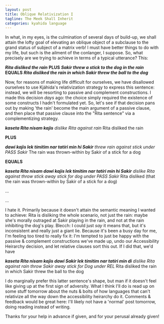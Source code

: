 ```yaml
---
layout: post
title: Oblique Relativization I
tagline: The Meek Shall Inherit 
categories: kyahida language
---
```


In what, in my eyes, is the culmination of several days of build-up, we shall attain the lofty goal of elevating an oblique object of a subclause to the grand status of subject of a matrix verb! I must have better things to do with my life, but such is the ailment of the conlanger, I suppose. So, what precisely are we trying to achieve in terms of a typical utterance? This:


**_Rita disliked the rain_**
**PLUS**
**_Sakir threw a stick to the dog in the rain_**
**EQUALS**
**_Rita disliked the rain in which Sakir threw the ball to the dog_**

Now, for reasons of making life difficult for ourselves, we have disallowed ourselves to use Kjáhida's relativization strategy to express this sentence: instead, we will be resorting to passive and complement constructions. I made this decision *days* ago: the choice simply required the existence of some constructs I hadn't formulated yet. So, let's see if that decision pans out by making 'the rain' become the main argument of a passive clause, and then place that passive clause into the "Rita sentence" via a complementizing strategy.

**_kaseta Ríta nísam kajis_**
_dislike Rita against rain_
Rita disliked the rain

**PLUS**

**_dawi kajis lek tímitim nar tatíri min hi Sakir_**
_threw rain against stick under PASS Sakir_
The rain was thrown-within by Sakir of a stick for a dog

**EQUALS**

**_kaseta Ríta nisam dawi kajis lek tímitim nar tatíri min hi Sakir_**
_dislike Rita against throw stick away stick for dog under PASS Sakir_
Rita disliked (that the rain was thrown-within by Sakir of a stick for a dog)

...

...

I hate it. Primarily because it doesn't attain the semantic meaning I wanted to achieve: Rita is disliking the whole scenario, not just the rain: maybe she's morally outraged at Sakir playing in the rain, and not at the rain inhibiting the dog's play. Blecch: I could just *say* it means that, but it's inconsistent and really just a giant lie. Because it's been a busy day for me, I'm feeling too tired to really fix it: I'm tempted to just be happy with the passive & complement constructions we've made up, undo our Accessibility Heirarchy decision, and let relative clauses sort this out. If I did that, we'd have

**_kaseta Ríta nísam kajis dawi Sakir lek tímitim nar tatíri min di_**
_dislike Rita against rain throw Sakir away stick for Dog under REL_
Rita disliked the rain in which Sakir threw the ball to the dog

I do marginally prefer this latter sentence's shape, but man if it doesn't feel like giving up at the first sign of adversity. What I think I'll do is read up on some stuff tomorrow about the nuts & bolts of how languages that can't relativize all the way down the accessibility heirarchy do it. Comments & feedback would be great here: I'll likely not have a 'normal' post tomorrow, doing reading instead of writing.

Thanks for your help in advance if given, and for your perusal already given!
